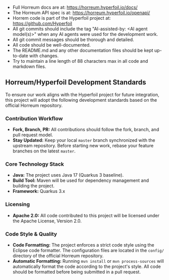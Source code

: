 - Full Horreum docs are at: https://horreum.hyperfoil.io/docs/
- The Horreum API spec is at: https://horreum.hyperfoil.io/openapi/
- Horrem code is part of the Hyperfoil project at: https://github.com/Hyperfoil
- All git commits should include the tag "AI-assisted-by: <AI agent model(s)>" when any AI agents were used for the development work.
- All git commit messages should be thorough and detailed.
- All code should be well-documented.
- The README.md and any other documentation files should be kept up-to-date with changes.
- Try to maintain a line length of 88 characters max in all code and markdown files.

## Horreum/Hyperfoil Development Standards

To ensure our work aligns with the Hyperfoil project for future integration, this project will adopt the following development standards based on the official Horreum repository.

### Contribution Workflow

- **Fork, Branch, PR:** All contributions should follow the fork, branch, and pull request model.
- **Stay Updated:** Keep your local `master` branch synchronized with the upstream repository. Before starting new work, rebase your feature branches on the latest `master`.

### Core Technology Stack

- **Java:** The project uses Java 17 (Quarkus 3 baseline).
- **Build Tool:** Maven will be used for dependency management and building the project.
- **Framework:** Quarkus 3.x

### Licensing

- **Apache 2.0:** All code contributed to this project will be licensed under the Apache License, Version 2.0.

### Code Style & Quality

- **Code Formatting:** The project enforces a strict code style using the Eclipse code formatter. The configuration files are located in the `config/` directory of the official Horreum repository.
- **Automatic Formatting:** Running `mvn install` or `mvn process-sources` will automatically format the code according to the project's style. All code should be formatted before being submitted in a pull request.
